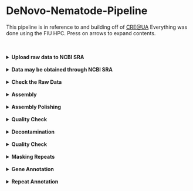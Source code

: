 # DeNovo-Nematode-Pipeline
This pipeline is in reference to and building off of [CRE@UA](https://github.com/BamaComputationalBiology/CRE-UA/blob/main/CRE-Pipeline.md)
Everything was done using the FIU HPC. Press on arrows to expand contents.
<br>
<br>
<br>

<details>
<summary><b>Upload raw data to NCBI SRA</b></summary>

It is a good idea to upload your raw reads to the Sequence Read Archive (SRA) so that it is stored off your system and you can come back and download it if needed. You may also place an embargo on it so that the data will not be public until your paper is published. This is also a good idea because it may take a month to process and you don't want to be worried about this while also trying to publish (most journals require the raw data to be available during the time of review).

</details>
<br>


<details>
<summary><b>Data may be obtained through NCBI SRA</b></summary>

**If you have your own data, skip this part!**

<details>
<summary>Nanopore</summary>
```
module load sratoolkit-3.0.0
```

Go to NCBI SRA and search _Oscheius_. use the filters at the side to narrow it down to genome and nanopore reads. Find the sra ID for _Oscheius_ sp.G, the number is **SRR16242712**
```
fasterq-dump SRR16242712
#this will take a while and give you no feedback so just believe it will work.
```

If successful you should have a file named SRR16242712.fastq with 18G of data. Type ls -lh to see this.
</details>



<details>
<summary>Illumina</summary>
```
fastq-dump --split-3 SRR16242711
```

If successful you should have a file named SRR16242711_1.fastq and SRR16242711_2.fastq both with 5.4G of data. Type ls -lh to see this.
</details>



</details>
<br>


<details>
<summary><b>Check the Raw Data</b></summary>

[fastqc](https://www.bioinformatics.babraham.ac.uk/projects/fastqc/) is a program to assess the quality of raw reads and give some basic stats. 

```
module load fastqc-0.11.7-gcc-8.2.0-gia624n
fastqc /path/to/reads.fastq
```
The output will be a .html report. To download this from the hpc, exit ssh and log in via sftp:
```
exit
sftp username@hpclogin01.fiu.edu
get *.html
exit
```
You will then need to navigate to your home directory on your computer and open the file in a browser.

**Some questions to pay attention to:**

1. What is the smallest read?
2. What is the largest read?
3. What is the median read length?
4. What is the theoretical coverage of the genome (Size of genome/(median read legth * number of reads)) OR (size of genome/file size)
5. Are there adapter sequences you may need to trim? If there are you should use a software like [Trimmomatic](http://www.usadellab.org/cms/index.php?page=trimmomatic) or [Trimgalore](https://github.com/FelixKrueger/TrimGalore/blob/master/Docs/Trim_Galore_User_Guide.md) to trim the adapter sequences off and run fastqc again. Trimgalore is a module on the HPC but Trimmomatic will have to be installed by the user.

</details>



</details>
<br>


<details>
<summary><b>Assembly</b></summary>

It is a good idea to try multiple assembly methods and compare to choose the 'best' one. Best typically means most complete and contiguous. You could try with different softwares, different input data, and different amounts of input data. You can then use that 'best' one for annotation. 

We have tried assembly with:

* [flye](https://github.com/fenderglass/Flye) with [canu correct](https://canu.readthedocs.io/en/latest/quick-start.html#quickstart)

* [nextdenovo](https://github.com/Nextomics/NextDenovo)

* [verkko](https://github.com/marbl/verkko)

* [hifiasm](https://hifiasm.readthedocs.io/en/latest/faq.html)


Flye is an all-rounder, meaning it can assemble with pretty much anything you give it. nextdenovo uses ONT reads primarily. hifiasm uses pacbio hifi reads primarily. Verkko uses pacbio and ONT. 


--------------------------------------------------------------------------------------------------------------------------------------------------------------

<details>
<summary><i>nextDenovo</i></summary>

Between flye and nextdenovo, we find nextDenovo to generally be better and more contiguous.
```
#create the input file
ls SRR16242712.fastq > input.fofn
```

```
#create the configuration file for assembly
vi run.cfg
```

Press[i] for insert and copy and paste the below section (this was obtained by going to nextDenovo documentation and copying the run.cfg file. Then we correct a few lines for our data, like genome size for example. If you don't know the genome size you can estimate it from a related species or use the option auto.

```
[General]
job_type = local
job_prefix = nextDenovo
task = all
rewrite = yes
deltmp = yes
parallel_jobs = 20
input_type = raw
read_type = ont # clr, ont, hifi
input_fofn = input.fofn
workdir = PB127

[correct_option]
read_cutoff = 1k
genome_size = 120M # estimated genome size, I know because I've already assembled this one
sort_options = -m 20g -t 15
minimap2_options_raw = -t 8
pa_correction = 3
correction_options = -p 15

[assemble_option]
minimap2_options_cns = -t 8
nextgraph_options = -a 1
```

Save by pressing [esc], type ':wq' and press [enter]

```
#create the script to run nextDenovo and create an assembled genome
vi assemble.sh
```

Press [i] for insert mode and copy the below script

```
#!/bin/bash

#SBATCH --account account_name
#SBATCH --qos qos_name
#SBATCH --partition partition_name
#SBATCH --output=out_%assemble.log
#SBATCH --mail-user=username@email.com 	#use your own email instead
#SBATCH --mail-type=ALL

module load nextDenovo-2.5.0

nextDenovo run.cfg
```

Save by pressing [esc], type ':wq' and press [enter]


Run the script with: 
```
sbatch assemble.sh
```

To see if your job is running type the following command:
```
squeue --me
```

There is a common issue some face and you may need to load modules before you run the script. In which case use:
```
module load nextDenovo-2.5.0
sbatch assemble.sh
```

The final assembly result is at 03.ctg_graph/nd.asm.fasta

Basic statistics for the assembly are at 03.ctg_graph/nd.asm.fasta.stat
</details>

<details>
<summary><i>Flye</i></summary>

The Canu module is available on HPC but I run into a problem with java when trying to use the module. Additionally, Flye is not available, so let's just conda install them:

Get Canu
```
module load mamba/23.1.0-4
conda create -n canu
source activate canu
conda install -c bioconda canu
```

Create script
```
vi canu_correction.sh
```
Hit [i] for insertion mode and copy/paste the following:

```
#!/bin/bash

#SBATCH --account account_name
#SBATCH --qos qos_name
#SBATCH --partition partition_name
#SBATCH --output=out_%canu_correct.log
#SBATCH --mail-user=username@email.com   #use your own email
#SBATCH --mail-type=ALL

source activate canu

canu -correct -p PB127_canu -d canu_out genomeSize=120M useGrid=false -nanopore-raw ./SRR16242712.fastq
```

Save by pressing [esc], type ':wq' and press [enter]


Run the script with: 
```
sbatch canu_correction.sh
```

To see if your job is running type the following command:
```
squeue --me
```

This job took 2.5 days to finish, but could be sped up by giving it more resources. Try adding "#SBATCH -n 8" and "#SBATCH --mem=128G" to the script.

The output is in canu_out. The corrected reads are the file: *.correctedReads.fasta.gz

However, an error is thrown because some of the read names match in the first column. To fix this we unzip the file, and replace the spaces with underscores so that the whole column is one long name. 

```
gunzip *.correctedReads.fasta.gz
cat *.correctedReads.fasta | sed 's/ /_/g' > correctedReads2.fasta
```

-----------------------------------------------------------------------------------------------------------------------------------------------------------

Get Flye
```
module load mamba/23.1.0-4
conda create -n flye
source activate flye
conda install -c bioconda flye
```

Create the script
```
vi flye_assemble.sh
```

Hit [i] for insertion mode and copy/paste the following:
```
#!/bin/bash

#SBATCH --account account_name
#SBATCH --qos node
#SBATCH --partition node
#SBATCH --output=out_%assembly.log
#SBATCH --mail-user=username@email.com   #use your own email
#SBATCH --mail-type=ALL

source activate flye    

flye --nano-corr ./canu_out/PB127_canu.correctedReads2.fasta -o flye_assembly -t 8 --genome-size 120M
```
Save and exit by pressing [esc], typing ":wq" and then [enter]

Run the script with: 
```
sbatch flye_assemble.sh
```

To see if your job is running type the following command:
```
squeue --me
```

The final assembly is in ./flye_assembly/assembly.fasta

This took approximately 4hrs to assemble a worm genome ~100Mb

</details>



Before starting Verkko or hifiasm, you may want to select for ultra-long ONT reads (50kb and up). You can do this with awk:
```
awk 'BEGIN {RS = "@"; ORS = ""} NR > 1 {getline seq; getline sep; getline qual; if (length(seq) >= MIN_SIZE) print "@"$0, seq, sep, qual}' MIN_SIZE=50000 ontReads.fastq > filteredONT.fastq
```

<details>
<summary><i>Verkko</i></summary>

**Verkko does not do well with little coverage.**

Install Verkko with Conda:
```
conda create -n verkko -c conda-forge -c bioconda -c defaults verkko
source activate verkko
```

Create the script:
```
vi verkko.sh
```

Press[i] for instertion and copy/paste the following:
```
#!/bin/bash

#SBATCH --account account_name
#SBATCH --qos qos_name
#SBATCH --partition partition_name
# Number of nodes
#SBATCH -N 1

# Number of tasks
#SBATCH -n 16

#SBATCH --output=out_verkko.log
#SBATCH --mail-user=username@email.com   #use your own email
#SBATCH --mail-type=ALL

source activate verkko 

export VERKKO=/your/path/to/verkko/bin

verkko -d <work-directory> --hifi <hifi-fastq-files> --nano <ont-fastq-files>
```
Save and exit by pressing [esc], typing ":wq" and then [enter]

Run the script with: 
```
sbatch verkko.sh
```

To see if your job is running type the following command:
```
squeue --me
```

The SnakeMake script that Verkko runs on specifies 4CPUs, thus an error will occur if you are trying to run it on HPC without specifying the cores (#SBATCH -n 16)

The assembly is in the output directory and named assembly.fasta

This takes about 2 hours to complete on a worm genome (~100Mb)
 
</details>



<details>
<summary><i>Hifiasm</i></summary>

Install Hifiasm with conda:
```
module load mamba/23.1.0-4
conda create -n hifiasm
source activate hifiasm
conda install -c bioconda hifiasm
```

Create the script:
```
vi hifiasm_assembly.sh
```

Press[i] for instertion and copy/paste the following:
```
#!/bin/bash

#SBATCH --account account_name
#SBATCH --qos qos_name
#SBATCH --partition partition_name
#SBATCH --output=out_hifi.log
#SBATCH --mail-user=username@email.com  #insert your own email
#SBATCH --mail-type=ALL

source activate hifiasm

#pacbio reads only
hifiasm -o sample.asm -t 32 /path/to/hifi_reads.fastq


#pacbio with nanopore reads over 50kb
hifiasm -o sample.asm -t 32 --ul /path/to/filteredONT.fastq /path/to/hifi_reads.fastq

#if you installed with git then you need to include the full path to hifiasm
#make sure to comment out the option you do not want, remember comment out means to put a # at the beginning of the line
```

Save and exit by pressing [esc], typing ":wq" and then [enter]

Run the script with: 
```
sbatch hifiasm_assembly.sh
```

To see if your job is running type the following command:
```
squeue --me
```
Takes about 1 hour on a 100Mb worm genome. 

When complete, your assembly files are .gfa files, which are information about the overlap graphs. To change them into fasta files you can use awk:
```
awk '/^S/{print ">"$2;print $3}' test.p_ctg.gfa > test.p_ctg.fa
```

</details>



</details>
<br>


<details>
<summary><b>Assembly Polishing</b></summary>

Illumina has a higher base calling accuracy than nanopore (although nanopore may be catching up soon). Therefore we "polish" the assembly by correcting the long read assembly with Illumina short read data. This applies less with HiFi data since it reached a Q20 (99%) quality score. I'm not sure where the community stands on correcting HiFi reads with Illumina. 

---------------------------------------------------------------------------------------------------------------------------------------------------------------

If you assembled with NextDenovo, proceed with NextPolish. If you assembled with Flye, proceed with Pilon.

<details>
<summary><i>NextPolish</i></summary>

https://github.com/Nextomics/NextPolish
```
#create the input file
ls SRR16242711_1.fastq SRR16242711_2.fastq > sgs.fofn
```

Modify the run.cfg file by typing 'vi run.cfg' and hit [i] for insert. Delete the existing code and copy/paste the following:

```
[General]
job_type = local
job_prefix = nextPolish
task = best
rewrite = yes
rerun = 3
parallel_jobs = 6
multithread_jobs = 5
genome = /your/path/to/03.ctg_graph/nd.asm.fasta #genome file
genome_size = 120M
workdir = ./01_rundir
polish_options = -p {multithread_jobs}

[sgs_option]
sgs_fofn = ./sgs.fofn
sgs_options = -max_depth 100 -bwa
```

Create a script for polishing by typing 'vi polish.sh', hit [i] for insert, and copy/paste the following:

```
#!/bin/bash

#SBATCH --account iacc_jfierst
#SBATCH --qos highmem1
#SBATCH --partition highmem1
#SBATCH --output=out_%polish.log
#SBATCH --mail-user=vegge003@fiu.edu   #use your email
#SBATCH --mail-type=ALL

module load nextPolish-1.4.0   #might need to load before running script

nextPolish run.cfg
```

Run the script. The output will be a file with pid***** and a directory named 01_rundir. The directory contains genome.nextpolish.fasta (the polished genome) and genome.nextpolish.fasta.stat (stats about the corrections made). Please rename the file if working with multiple genomes because all will come out with the same name and it could get confusing. 

</details>

<details>
<summary><i>Pilon</i></summary>

https://github.com/broadinstitute/pilon

Create the script:
```
vi pilon.sh
```

Hit [i] for insertion mode and copy/paste the following:
```
#!/bin/bash

#SBATCH --account account_name
#SBATCH --qos node_name
#SBATCH --partition node_name
#SBATCH --output=out_%pilon.log
#SBATCH --mail-user=username@email.com   #use your own email
#SBATCH --mail-type=ALL

module load pilon-1.22-gcc-8.2.0-33xdiwt

FORWARD=[PATH TO FASTQ_1]
REVERSE=[PATH TO FASTQ_2]
LINE_NAME=PB127 ## YOUR LINE
mkdir ./pilon_out/

## ROUND 1 ##
GENOME=[ path to assembled genome]
#index genome 
bwa index ${GENOME}
#align reads
bwa mem -t 8 -M ${GENOME} ${FORWARD} ${REVERSE}  > ./pilon_out/bwa.sam
#sam to bam
samtools view -Sb ./pilon_out/bwa.sam > ./pilon_out/bwa.bam
##Sort and index the BAM 
samtools sort ./pilon_out/bwa.bam -o ./pilon_out/bwa.sort
samtools index ./pilon_out/bwa.sort

##Pilon it 
java -Xmx12G -jar /share/apps/bioinfoJava/pilon-1.22.jar --genome ${GENOME} --frags ./pilon_out/bwa.sort --output ./pilon_out/${LINE_NAME}_pilon1

## ROUND 2 ##
GENOME=./pilon_out/${LINE_NAME}_pilon1.fasta 
#index genome 
bwa index ${GENOME}
#align reads
bwa mem -t 8 -M ${GENOME} ${FORWARD} ${REVERSE}  > ./pilon_out/bwa.sam
#sam to bam
samtools view -Sb ./pilon_out/bwa.sam > ./pilon_out/bwa.bam
##Sort and index the BAM 
samtools sort ./pilon_out/bwa.bam -o ./pilon_out/bwa.sort
samtools index ./pilon_out/bwa.sort


##Pilon it 
java -Xmx12G -jar /share/apps/bioinfoJava/pilon-1.22.jar --genome ${GENOME} --frags ./pilon_out/bwa.sort --output ./pilon_out/${LINE_NAME}_pilon2


## ROUND 3 ##
GENOME=./pilon_out/${LINE_NAME}_pilon2.fasta 
#index genome 
bwa index ${GENOME}
#align reads
bwa mem -t 8 -M ${GENOME} ${FORWARD} ${REVERSE}  > ./pilon_out/bwa.sam
#sam to bam
samtools view -Sb ./pilon_out/bwa.sam > ./pilon_out/bwa.bam
##Sort and index the BAM 
samtools sort ./pilon_out/bwa.bam -o ./pilon_out/bwa.sort
samtools index ./pilon_out/bwa.sort

##Pilon it 
java -Xmx12G -jar /share/apps/bioinfoJava/pilon-1.22.jar --genome ${GENOME} --frags ./pilon_out/bwa.sort --output ./pilon_out/${LINE_NAME}_pilon3



## ROUND 4 ##
GENOME=./pilon_out/${LINE_NAME}_pilon3.fasta 
#index genome 
bwa index ${GENOME}
#align reads
bwa mem -t 8 -M ${GENOME} ${FORWARD} ${REVERSE}  > ./pilon_out/bwa.sam
#sam to bam
samtools view -Sb ./pilon_out/bwa.sam > ./pilon_out/bwa.bam
##Sort and index the BAM 
samtools sort ./pilon_out/bwa.bam -o ./pilon_out/bwa.sort
samtools index ./pilon_out/bwa.sort

##Pilon it 
java -Xmx12G -jar /share/apps/bioinfoJava/pilon-1.22.jar --genome ${GENOME} --frags ./pilon_out/bwa.sort --output ./:pilon_out/${LINE_NAME}_pilon4
```

</details>

</details>
<br>


<details>

<summary><b>Quality Check</b></summary>

Assembly quality has various measures. Things like N50, contig number, assembly size, k-mer counting, and gene presence/absence can all be indications of how good an assembly may be. It is a good idea to try multiple assembly methods and use these metrics to compare them. The "best" assembly is usually the most complete and contiguous. QUAST is particularly nice for comparing multiple assemblies at once.

<details>
<summary><i>BUSCO</i></summary>

[BUSCO](https://busco.ezlab.org/) searches for "near-universal" single-copy orthologs from the taxon given. If we are assembling a nematode genome, we use the database nematoda:

```
wget --no-check-certificate https://busco-data.ezlab.org/v5/data/lineages/nematoda_odb10.2020-08-05.tar.gz
tar -xvzf nematoda_odb10.2020-08-05.tar.gz
```

type 'vi busco.sh' to create a script, hit [i], and copy/paste the lines below:

```
#!/bin/bash

#SBATCH --account account_name
#SBATCH --qos node_name
#SBATCH --partition node_name
#SBATCH --output=out_%busco.log
#SBATCH --mail-user=username@email.com   #use your own email
#SBATCH --mail-type=ALL


module load busco/5.4.7 	#might need to load before running script

export AUGUSTUS_CONFIG_PATH="/your/path/to/Augustus"

busco -c 4 -m genome -i /your/path/to/01_rundir/genome.nextpolish.fasta -o busco_PB127 --offline --lineage_dataset /home/data/jfierst/your_username/nematoda_odb10
```
Notice the AUGUSTUS_CONFIG_PATH. We need to copy the augustus directory, give it write permissions, and tell the program the path to that directory. 

```
cp -R /home/data/jfierst/veggers/programs/Augustus/config /your/path/.
cd Augustus
chmod +777 *  #this is a easy but unsafe way to make sure all directories within the directory Augustus each have all permissions. This will take some time.
```
Edit the script to include your path to Augustus and run the script. BUSCO may take multiple hours to run but should not take longer than a day. Your output will be a short_summary*.txt file.

</details>



<details>
<summary><i>QUAST</i></summary>

[QUAST](https://github.com/ablab/quast) calculates assembly metrics like N50, contig #, and assembly size. If given a reference, it can do more, like tell you about misassemblies, however, if the assembly is _de novo_ then you do not have a reference.

```
#!/bin/bash

#SBATCH --account account_name
#SBATCH --qos node_name
#SBATCH --partition node_name
#SBATCH --output=out_%quast.log
#SBATCH --mail-user=username@email.com   #use your own email
#SBATCH --mail-type=ALL

module load quast-5.2.0  #may need to load before running script

quast.py -t 4 --eukaryote --plots-format pdf /your/path/to/01_rundir/genome.nextpolish.fasta -o ./PB127_quast/
```

QUAST only takes a minute or two and the output is in the directory PB127_quast. The file report.txt gives you basic genome assembly stats like GC content, N50, # contigs, etc. If you have multiple assemblies your script might look like:

```
#!/bin/bash

#SBATCH --account account_name
#SBATCH --qos node_name
#SBATCH --partition node_name
#SBATCH --output=out_%quast.log
#SBATCH --mail-user=username@email.com   #use your own email
#SBATCH --mail-type=ALL

module load quast-5.2.0  #may need to load before running script

quast.py -t 4 --eukaryote --plots-format pdf /your/path/to/assembly1.fasta /your/path/to/assembly2.fasta /your/path/to/assembly3.fasta -o ./species_quast/
```

The html files are files that display the information in a graphical way using icarus viewer. To view these files, you need to download them to your local machine and then click to open them.

OPTION 1: use HPC GUI

If you are using the web browser HPC access, then navigate to the files tab. Type the path to the directory with the file you want to download, select the file, and click download.

OPTION 2: using HPC from computer terminal

```
#logout of the hpc
exit

#connect to hpc using sftp (secure file transfer)
sftp username@hpclogin01.fiu.edu

get /path/to/file.html

#logout of hpc
exit
```

The .html file should now be in your home directory of your local machine.
</details>



<details>
<summary><i>Merqury</i></summary>
	
[Merqury](https://github.com/marbl/merqury) is a k-mer counting tool with a variety of options. It allows you to see which k-mers appear only in the reads, which occur in the assembly and how many times they occur, potential ploidy of the organsim, haplotype phasing, etc.

Merqury is not on the HPC, but it is available through a conda environment. To download:
```
module load mamba/23.1.0-4
conda create -n merqury
source activate merqury
conda install -c conda-forge -c bioconda merqury
```

To test if the installation works:
```
Rscript $MERQURY/plot/plot_spectra_cn.R --help
```
If the help/options dialogue opens, it worked.

```
#!/bin/bash

#SBATCH --account account_name
#SBATCH --qos node_name
#SBATCH --partition node_name
#SBATCH --output=out_%mercury.log
#SBATCH --mail-user=username@email.com   #use your own email
#SBATCH --mail-type=ALL

#many files will be generated, so lets make a seperate directory to work in so that things stay organized:
mkdir species_merqury
cd species_merqury

#count k-mers in read sets
meryl k=31 count reads_1.fastq reads_2.fastq output DF5033.meryl

#compare the read database with the assembly and generate graphs
merqury.sh DF5033.meryl/ assembly.fasta DF5033_merqury
```

Similar to QUAST, you will need to exit ssh and enter sftp to download the .png files to examine:
```
pwd
exit
sftp username@hpclogin01.fiu.edu
cd <copy and paste the output of pwd above>
get *.png
exit
```



</details>



</details>
<br>


<details>

<summary><b>Decontamination</b></summary>

 **SIDR**
 
 https://pypi.org/project/SIDR/
 
**It is still in progress and experimental.**

To decontaminate our genomes we use SIDR, a machine learning program genereated by our lab that takes raw fasta/fastq files, runs blast, creates alignments, and generates various statistics about coverage, gc content, and length. This table is then fed into xgboost to predict contaminants. The link above takes you to the 2018 version in python. The code provided in this project uses linux commands and R; however it is in progress to be coded in a different language to make it faster and more efficient. The Fierst lab is also working on updating the machine learning method used.  

The output of SIDR is two fasta files: keptcontigs.fa and contaminantcontigs.fa

</details>
<br>


<details>

<summary><b>Quality Check</b></summary>

It is good to repeat the QUAST and BUSCO measures for the decontaminated assembly to make sure there haven't been crazy changes, or if so, then why.

Modify your busco and quast scripts so that instead of /your/path/to/nextpolish.fa, it is changed to /your/path/to/keptcontigs.fa

</details>
<br>


<details>

<summary><b>Masking Repeats</b></summary>

**RepeatMasker/Modeler**

https://github.com/Dfam-consortium/RepeatModeler

If the assembly is good to go, we can begin preliminary repeat annotation. This first step uses repeatModeler/Masker to mask repeat regions of the genome and make gene annotation easier. This is just a first pass, which creates a library of repeats found in the genome. 

Install repeatModeler/Masker with conda:

```
module load mamba/23.1.0-4
conda create -n repeatmodeler
source activate repeatmodeler
conda install -c bioconda repeatmodeler
```


```
source activate repeatmodeler

#Build the database
BuildDatabase -name [species_name] [genome.fasta]

#Run RepeatModeler for de novo repeat identification and characterization
RepeatModeler -pa 8 -database [species_name]

#Use the queryRepeatDatabase.pl script inside RepeatMasker/util to extract Rhabditida repeats
queryRepeatDatabase.pl -species rhabditida | grep -v "Species:" > Rhabditida.repeatmasker

#Combine the files to create a library of de novo and known repeats
cat RM*/consensi.fa.classified Rhabditida.repeatmasker > [species_name].repeats

#exit the container
exit
```

Mask the repeats from the library you just generated. 
```
#Module load RepeatMasker
module load RepeatMasker-4.1.0

#Mask the genome of known repeats
RepeatMasker -lib [species_name].repeats -pa 8 -xsmall -nolow [keptcontigs.fasta] 
```
-nolow / -l(ow)

With the option -nolow or -l(ow) only interspersed repeats are masked. By default simple tandem repeats and low complexity (polypurine, AT-rich) regions are masked besides the interspersed repeats. For database searches the default setting is recommended, but sometimes, e.g. when using the masked sequence to predict the presence of exons, it may be better to skip the low complexity masking.


-xsmall 

Returns repetitive regions in lowercase (soft masking) instead of replacing with N's (hard masking). Non-repeat regions remain in uppercase.


-pa

Stands for parallel, for multiprocessing, runs 8 sequences at a time. 


The output of RepeatMasker is *.masked

Also, remember that the output of RepeatModeler (custom library) is in RM*/consensi.fa.classified
Or, if you want a broader library, [species].repeats

</details>
<br>



<details>

<summary><b>Gene Annotation</b></summary>

<details>
<summary><i>RNA Alignment</i></summary>

You can do RNA alignment with STAR or hisat2. For nematodes, it seems that STAR performs better and leads to more proteins predicted.

<details>
<summary>STAR</summary>

https://www.ncbi.nlm.nih.gov/pmc/articles/PMC3530905/

```
#!/bin/bash

#SBATCH --account account_name
#SBATCH --qos qos_name
#SBATCH --partition partition_name
#SBATCH --output=out_star
#SBATCH --mail-user=your@email.com
#SBATCH --mail-type=ALL

module load star-2.7.9a

# Generate genome index
STAR \
    --runThreadN 12 --runMode genomeGenerate --genomeDir [species]_STAR \
    --genomeSAindexNbases 12 --genomeFastaFiles /path/to/keptcontigs.masked

# Map the reads
STAR \
    --runThreadN 12 --genomeDir [species]_STAR --outSAMtype BAM Unsorted --twopassMode Basic \
    --readFilesIn /path/to/rna_1.fastq /path/to/rna_2.fastq
```

The output is an Aligned.out.bam file which will be used in BRAKER, a.k.a the next step.

Takes about 1 and a half hours on a 100Mb genome.

</details>



<details>
<summary>hisat2</summary>

https://daehwankimlab.github.io/hisat2/manual/

```
#!/bin/bash

#SBATCH --account account_name
#SBATCH --qos qos_name
#SBATCH --partition partition_name
#SBATCH -n 12
#SBATCH -N 1
#SBATCH --output=out_%hisat2.log
#SBATCH --mail-user=your@email.com
#SBATCH --mail-type=ALL

module load hisat2-2.1.0-gcc-8.2.0-367kzdd
module load bamtools-2.5.2-gcc-11.2.0
module load samtools-1.9-gcc-8.2.0-o53igvd

hisat2-build ./../masked.fasta species

hisat2 -x species -U ./../reads_1.fastq,./../reads_2.fastq -S species.sam

samtools view -bS species.sam > species.bam

```

The output is an Aligned.out.bam file which will be used in BRAKER, a.k.a the next step.

Takes about 1 hour on a 100Mb genome.

</details>



</details>



<details>
<summary><i>Protein Prediction</i></summary>

**BRAKER3**

https://github.com/Gaius-Augustus/BRAKER

BRAKER3 uses genome, RNA, and protein data to predict proteins. It is highly sensitive to the data you give it. 

This is using BRAKER singularity container published 2/28/2024. 

Install the singularity container:

```
module load singularity-3.8.7
singularity build braker3.sif docker://teambraker/braker3:latest
singularity exec braker3.sif braker.pl
```

If installed you should get the braker help menu. You can also test your installation with their test data:

```
singularity exec -B $PWD:$PWD braker3.sif cp /opt/BRAKER/example/singularity-tests/test1.sh .
singularity exec -B $PWD:$PWD braker3.sif cp /opt/BRAKER/example/singularity-tests/test2.sh .
singularity exec -B $PWD:$PWD braker3.sif cp /opt/BRAKER/example/singularity-tests/test3.sh .
export BRAKER_SIF=/your/path/to/braker3.sif # may need to modify
bash test1.sh
bash test2.sh
bash test3.sh
```

```
#!/bin/bash

#SBATCH --account account_name
#SBATCH --qos qos_name
#SBATCH --partition partition_name
#SBATCH --output=out_braker3.log
#SBATCH --mail-user=your@email.com
#SBATCH --mail-type=ALL

module load singularity-3.8.7
export BRAKER_SIF=/home/data/jfierst/veggers/braker3.sif

singularity exec braker3.sif braker.pl \
 --workingdir=species_braker3 \
 --species=species_name \
 --useexisting \
 --genome=./masked.fasta \
 --prot_seq=./Metazoa.fa \
 --bam=./species_STAR/Aligned.out.bam \   #if you used hisat2: ./species_hisat2/species.bam
 --softmasking

```

This takes approximately 30 hours on a nematode genome of ~100Mb


**AGAT**

https://github.com/NBISweden/AGAT

AGAT is used to covert the .gtf output file from BRAKER, to a .gff3 file format. It also calculates some basic statistics such as gene count.

Install with conda

```
#!/bin/bash

#SBATCH --account iacc_jfierst
#SBATCH --qos highmem1
#SBATCH --partition highmem1
#SBATCH --output=out_%braker3_agat.log
#SBATCH --mail-user=your@email.com
#SBATCH --mail-type=ALL

#combined fasta and protein
agat_convert_sp_gxf2gxf.pl -g /path/to/[sample]_braker.gtf -o [sample]_braker3.gff3
agat_sp_statistics.pl --gff /path/to/[sample]_braker3.gff3 \
        -f /path/to/keptcontigs.masked \
        -o [sample]_AGATstats

```

</details>



<details>
<summary><i>Functional Annotation</i></summary>
**InterProScan**

https://interproscan-docs.readthedocs.io/en/latest/

InterProScan scans the InterPro database to predict protein function and domains.

```
#!/bin/bash

#SBATCH --account iacc_jfierst
#SBATCH --qos highmem1
#SBATCH --partition highmem1
#SBATCH -n 8
#SBATCH --output=out_InterProScan.log
#SBATCH --mail-user=your@email.com
#SBATCH --mail-type=ALL


module load jdk1.8.0_241
module load interproscan-5.55
module load perl-5.34.0-gcc-8.2.0-b5u622f

/home/applications/interproscan/interproscan-5.33-72.0/interproscan.sh -i /path/to/protein.fa -f tsv -dp -goterms -pa
```

</details>



 
</details>
<br>



<details>

<summary><b>Repeat Annotation</b></summary>

**EDTA**

https://github.com/oushujun/EDTA

A de novo repeat annotation program that creates a high-quality non-redundant TE consensus library. While it can run given only a genome fasta file, we also provide the input files:

1) CDS, created from BRAKER output
2) BED of known gene positions, created from BRAKER output
3) Curated TE library, created from RepeatModeler output

I did a manual installation of EDTA, however it is conda-able. As of 11/29/2023 it was not available as a module on the hpc.

```
#!/bin/bash

#SBATCH --account iacc_jfierst
#SBATCH --qos highmem1
#SBATCH --partition highmem1
#SBATCH --output=out_edta.log
#SBATCH --mail-user=your@email.com
#SBATCH --mail-type=ALL

perl /path/to/EDTA.pl --genome /path/to/keptcontigs.fasta --cds /path/to/protein.fasta --curatedlib /path/to/[species_name].repeats --exclude /path/to/genes.bed --overwrite 1 --sensitive 1 --anno 1 --evaluate 1 --threads 10
```


There are many output files generated by EDTA. 

*.mod.EDTA.TElib.fa is the curated consensus library

*.mod.EDTA.TEanno.gff3 contains all TE annotations, including redundant and fragmented sequences

*.mod.EDTA.TEanno.sum is the summary file for whole genome TE annotation

</details>
